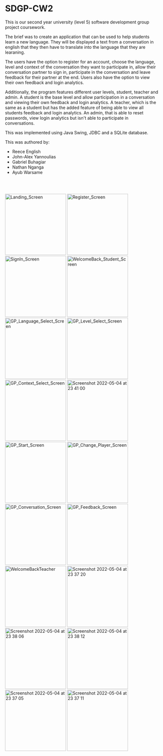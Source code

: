 # SDGP-CW2
This is our second year university (level 5) software development group project coursework.

The brief was to create an application that can be used to help students learn a new language. They will be displayed a text from a conversation in english that they then have to translate into the language that they are learaning.

The users have the option to register for an account, choose the language, level and context of the conversation they want to participate in, allow their conversation partner to sign in, participate in the conversation and leave feedback for their partner at the end. Users also have the option to view their own feedback and login analytics.

Additionally, the program features different user levels, student, teacher and admin. A student is the base level and allow participation in a conversation and viewing their own feedback and login analytics. A teacher, which is the same as a student but has the added feature of being able to view all students feedback and login analytics. An admin, that is able to reset passwords, view login analytics but isn't able to participate in conversations.

This was implemented using Java Swing, JDBC and a SQLite database.

This was authored by:
- Reece English
- John-Alex Yannoulias
- Gabriel Buhagiar
- Nathan Nganga
- Ayub Warsame

<br>
<br>

<p float="left">
  <img width="200" alt="Landing_Screen" src="https://user-images.githubusercontent.com/63851638/168114281-63051839-fbc1-4d10-abaa-701538e5c267.png">
  <img width="200" alt="Register_Screen" src="https://user-images.githubusercontent.com/63851638/168114314-09db10d5-10bb-4712-a049-7ca4153b4f9e.png">
  <img width="200" alt="SignIn_Screen" src="https://user-images.githubusercontent.com/63851638/168114359-bb01b6fb-7ec1-48db-bcc0-bd04bb804c77.png">
  <img width="200" alt="WelcomeBack_Student_Screen" src="https://user-images.githubusercontent.com/63851638/168114774-4d8c7732-5ef1-44fe-aae0-3c4081b667a6.png">
  <img width="200" alt="GP_Language_Select_Screen" src="https://user-images.githubusercontent.com/63851638/168115157-f290ae4e-a503-4c2a-8651-795d8b755225.png">
  <img width="200" alt="GP_Level_Select_Screen" src="https://user-images.githubusercontent.com/63851638/168115175-f26e3b73-d4d4-4705-9229-766319c8d5d5.png">
  <img width="200" alt="GP_Context_Select_Screen" src="https://user-images.githubusercontent.com/63851638/168115195-c44517af-2c8c-474e-8c6b-17765c866122.png">
  <img width="200" alt="Screenshot 2022-05-04 at 23 41 00" src="https://user-images.githubusercontent.com/63851638/168117721-8cc9a6b1-739d-4c0d-9d44-2210b9af4486.png">
  <img width="200" alt="GP_Start_Screen" src="https://user-images.githubusercontent.com/63851638/168115508-7efaa383-2ff5-4d66-b10b-4b1f0997e69e.png">
  <img width="200" alt="GP_Change_Player_Screen" src="https://user-images.githubusercontent.com/63851638/168115539-f8a1f6cd-501e-437c-925a-66e9460ab032.png">
  <img width="200" alt="GP_Conversation_Screen" src="https://user-images.githubusercontent.com/63851638/168115562-274ad532-4dad-4960-9adc-8cdf3cae424d.png">
  <img width="200" alt="GP_Feedback_Screen" src="https://user-images.githubusercontent.com/63851638/168115821-ee0b29ab-5e1c-4642-8ed7-f393ba6385c2.png">
  <img width="200" alt="WelcomeBackTeacher" src="https://user-images.githubusercontent.com/63851638/168116978-1b7c71af-8a4c-4aef-98a4-489bd077cadf.png">
  <img width="200" alt="Screenshot 2022-05-04 at 23 37 20" src="https://user-images.githubusercontent.com/63851638/168117109-ba5f916a-681f-429d-a910-2448243382b7.png">
  <img width="200" alt="Screenshot 2022-05-04 at 23 38 06" src="https://user-images.githubusercontent.com/63851638/168117170-514038dd-51f8-4703-b54c-69df85f99eb7.png">
  <img width="200" alt="Screenshot 2022-05-04 at 23 38 12" src="https://user-images.githubusercontent.com/63851638/168117232-cc1b5e87-9f68-4435-a39a-e9f42e12ec25.png">
  <img width="200" alt="Screenshot 2022-05-04 at 23 37 05" src="https://user-images.githubusercontent.com/63851638/168117335-4bd85ccc-d3cd-4fba-8a71-1b48346c5318.png">
  <img width="200" alt="Screenshot 2022-05-04 at 23 37 11" src="https://user-images.githubusercontent.com/63851638/168117066-2ed5a69d-8ed7-4594-beec-2737e52455b5.png">
</p>
